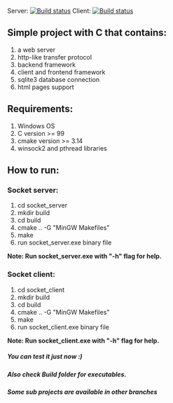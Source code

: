 Server: [![Build status](https://dev.azure.com/kotksthegame/web_server_c/_apis/build/status/web_server_c_server_side)](https://dev.azure.com/kotksthegame/web_server_c/_build/latest?definitionId=5) Client: [![Build status](https://dev.azure.com/kotksthegame/web_server_c/_apis/build/status/web_server_c_client_side)](https://dev.azure.com/kotksthegame/web_server_c/_build/latest?definitionId=6)
## Simple project with C that contains:
1) a web server
2) http-like transfer protocol
3) backend framework
4) client and frontend framework
5) sqlite3 database connection
6) html pages support

## Requirements:
1) Windows OS
2) C version >= 99
3) cmake version >= 3.14
4) winsock2 and pthread libraries

## How to run:
### Socket server:
1) cd socket_server
2) mkdir build
3) cd build
4) cmake .. -G "MinGW Makefiles"
5) make
6) run socket_server.exe binary file

<b>Note: Run socket_server.exe with "-h" flag for help.</b>

### Socket client:
1) cd socket_client
2) mkdir build
3) cd build
4) cmake .. -G "MinGW Makefiles"
5) make
6) run socket_client.exe binary file

<b>Note: Run socket_client.exe with "-h" flag for help.</b>

##### You can test it just now :) 
##### Also check Build folder for executables.
##### Some sub projects are available in other branches
